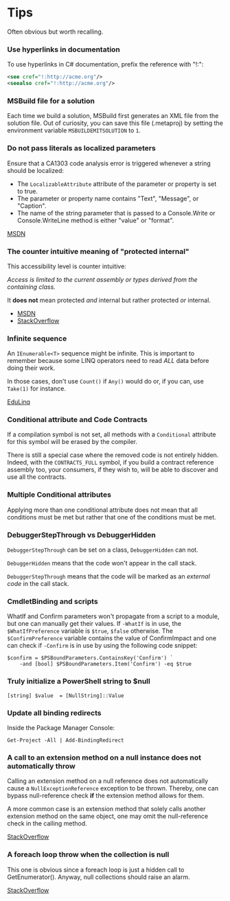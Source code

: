 Tips
====

Often obvious but worth recalling.

### Use hyperlinks in documentation ###

To use hyperlinks in C# documentation, prefix the reference with "!:":
```xml
<see cref="!:http://acme.org"/>
<seealso cref="!:http://acme.org"/>
```

### MSBuild file for a solution ###

Each time we build a solution, MSBuild first generates an XML file
from the solution file. Out of curiosity, you can save this file (.metaproj)
by setting the environment variable `MSBUILDEMITSOLUTION` to `1`.

### Do not pass literals as localized parameters ###

Ensure that a CA1303 code analysis error is triggered whenever a string should be localized:
- The `LocalizableAttribute` attribute of the parameter or property is set to true.
- The parameter or property name contains "Text", "Message", or "Caption".
- The name of the string parameter that is passed to a Console.Write or Console.WriteLine method is either "value" or "format".

[MSDN](https://msdn.microsoft.com/en-us/library/ms182187.aspx)

### The counter intuitive meaning of "protected internal" ###

This accessibility level is counter intuitive:

_Access is limited to the current assembly or types derived from the containing class._

It **does not** mean protected _and_ internal but rather protected _or_ internal.

- [MSDN](https://msdn.microsoft.com/library/ba0a1yw2.aspx)
- [StackOverflow](http://stackoverflow.com/questions/585859/what-is-the-difference-between-protected-and-protected-internal)

### Infinite sequence ###

An `IEnumerable<T>` sequence might be infinite. This is important to remember because
some LINQ operators need to read _ALL_ data before doing their work.

In those cases, don't use `Count()` if `Any()` would do or, if you can, use `Take(1)` for instance.

[EduLinq](http://codeblog.jonskeet.uk/category/edulinq/)

### Conditional attribute and Code Contracts ###

If a compilation symbol is not set, all methods with a `Conditional` attribute for
this symbol will be erased by the compiler.

There is still a special case where the removed code is not entirely hidden.
Indeed, with the `CONTRACTS_FULL` symbol, if you build a contract
reference assembly too, your consumers, if they wish to, will be able
to discover and use all the contracts.

### Multiple Conditional attributes ###

Applying more than one conditional attribute does not mean that all conditions
must be met but rather that one of the conditions must be met.

### DebuggerStepThrough vs DebuggerHidden ###

`DebuggerStepThrough` can be set on a class, `DebuggerHidden` can not.

`DebuggerHidden` means that the code won't appear in the call stack.

`DebuggerStepThrough` means that the code will be marked as an _external code_ in the call stack.

### CmdletBinding and scripts ###

WhatIf and Confirm parameters won't propagate from a script to a module,
but one can manually get their values.
If `-WhatIf` is in use, the `$WhatIfPreference` variable is `$true`, `$false` otherwise.
The `$ConfirmPreference` variable contains the value of ConfirmImpact and
one can check if `-Confirm` is in use by using the following code snippet:
```posh
$confirm = $PSBoundParameters.ContainsKey('Confirm') `
    -and [bool] $PSBoundParameters.Item('Confirm') -eq $true
```

### Truly initialize a PowerShell string to $null ###

```posh
[string] $value  = [NullString]::Value
```

### Update all binding redirects

Inside the Package Manager Console:
```posh
Get-Project -All | Add-BindingRedirect
```

### A call to an extension method on a null instance does not automatically throw

Calling an extension method on a null reference does not automatically cause a
`NullExceptionReference` exception to be thrown. Thereby, one can bypass
null-reference check **if** the extension method allows for them.

A more common case is an extension method that solely calls another extension
method on the same object, one may omit the null-reference check in the calling
method.

[StackOverflow](http://stackoverflow.com/questions/847209/in-c-what-happens-when-you-call-an-extension-method-on-a-null-object)

### A foreach loop throw when the collection is null

This one is obvious since a foreach loop is just a hidden call to GetEnumerator().
Anyway, null collections should raise an alarm.

[StackOverflow](http://stackoverflow.com/questions/11734380/check-for-null-in-foreach-loop)
